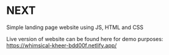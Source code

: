 # NEXT
Simple landing page website using JS, HTML and CSS

Live version of website can be found here for demo purposes: https://whimsical-kheer-bdd00f.netlify.app/ 
